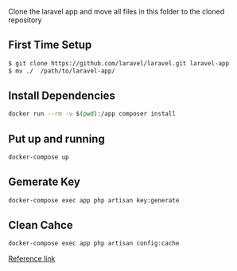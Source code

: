 Clone the laravel app and move all files in this folder to the cloned repository

## First Time Setup

```sh
$ git clone https://github.com/laravel/laravel.git laravel-app
$ mv ./  /path/to/laravel-app/
```

## Install Dependencies

```sh
docker run --rm -v $(pwd):/app composer install
```

## Put up and running 
```sh
docker-compose up
```


## Gemerate Key

```sh
docker-compose exec app php artisan key:generate
```

## Clean Cahce
```sh
docker-compose exec app php artisan config:cache
```

[Reference link](https://www.digitalocean.com/community/tutorials/how-to-set-up-laravel-nginx-and-mysql-with-docker-compose)
